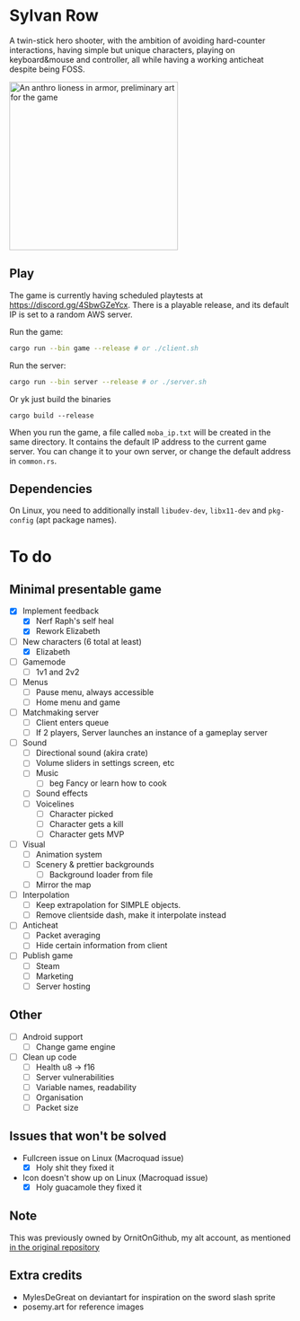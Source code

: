 # Sylvan Row
A twin-stick hero shooter, with the ambition of avoiding hard-counter interactions, having simple but unique characters, playing on keyboard&mouse and controller, all while having a working anticheat despite being FOSS.

<img src="assets/characters/cynewynn/textures/banner.png" width="300" title="Preliminary art of one of the characters" alt="An anthro lioness in armor, preliminary art for the game"/>

## Play

The game is currently having scheduled playtests at https://discord.gg/4SbwGZeYcx. There is a playable release, and its default IP is set to a random AWS server.

Run the game:
```sh
cargo run --bin game --release # or ./client.sh
```
Run the server:
```sh
cargo run --bin server --release # or ./server.sh
```
Or yk just build the binaries
```
cargo build --release
```

When you run the game, a file called `moba_ip.txt` will be created in the same directory. It contains the default IP address to the current game server. You can change it to your own server, or change the default address in `common.rs`.

## Dependencies

On Linux, you need to additionally install `libudev-dev`, `libx11-dev` and `pkg-config` (apt package names).

# To do

## Minimal presentable game

- [x] Implement feedback
  - [x] Nerf Raph's self heal
  - [x] Rework Elizabeth
- [ ] New characters (6 total at least)
  - [x] Elizabeth
- [ ] Gamemode
  - [ ] 1v1 and 2v2
- [ ] Menus
  - [ ] Pause menu, always accessible
  - [ ] Home menu and game
- [ ] Matchmaking server
  - [ ] Client enters queue
  - [ ] If 2 players, Server launches an instance of a gameplay server
- [ ] Sound
  - [ ] Directional sound (akira crate)
  - [ ] Volume sliders in settings screen, etc
  - [ ] Music
    - [ ] beg Fancy or learn how to cook
  -  [ ] Sound effects
  -  [ ] Voicelines
     -  [ ] Character picked
     -  [ ] Character gets a kill
     -  [ ] Character gets MVP
- [ ] Visual
  - [ ] Animation system
  - [ ] Scenery & prettier backgrounds
    - [ ] Background loader from file
  - [ ] Mirror the map
- [ ] Interpolation
  - [ ] Keep extrapolation for SIMPLE objects.
  - [ ] Remove clientside dash, make it interpolate instead
- [ ] Anticheat
  - [ ] Packet averaging
  - [ ] Hide certain information from client
- [ ] Publish game
  - [ ] Steam
  - [ ] Marketing
  - [ ] Server hosting

## Other

- [ ] Android support
  - [ ] Change game engine
- [ ] Clean up code
  - [ ] Health u8 -> f16
  - [ ] Server vulnerabilities
  - [ ] Variable names, readability
  - [ ] Organisation
  - [ ] Packet size

## Issues that won't be solved

- Fullcreen issue on Linux (Macroquad issue)
  - [x] Holy shit they fixed it
- Icon doesn't show up on Linux (Macroquad issue)
  - [x] Holy guacamole they fixed it

## Note

This was previously owned by OrnitOnGithub, my alt account, as mentioned [in the original repository](https://github.com/OrnitOnGithub/moba?tab=readme-ov-file#notice)

## Extra credits

- MylesDeGreat on deviantart for inspiration on the sword slash sprite
- posemy.art for reference images
